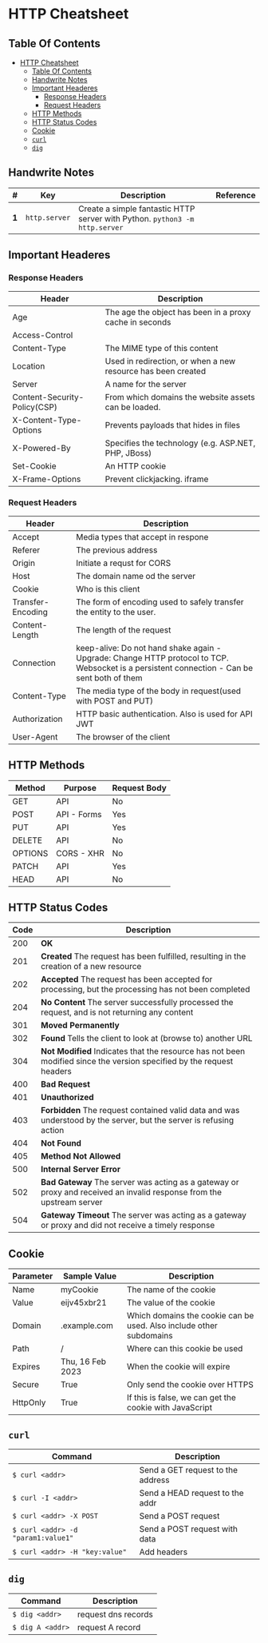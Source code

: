 # HTTP Cheatsheet

## Table Of Contents

- [HTTP Cheatsheet](#http-cheatsheet)
  - [Table Of Contents](#table-of-contents)
  - [Handwrite Notes](#handwrite-notes)
  - [Important Headeres](#important-headeres)
    - [Response Headers](#response-headers)
    - [Request Headers](#request-headers)
  - [HTTP Methods](#http-methods)
  - [HTTP Status Codes](#http-status-codes)
  - [Cookie](#cookie)
  - [`curl`](#curl)
  - [`dig`](#dig)

## Handwrite Notes

| #     | Key           | Description                                                                 | Reference |
| ----- | ------------- | --------------------------------------------------------------------------- | --------- |
| **1** | `http.server` | Create a simple fantastic HTTP server with Python. `python3 -m http.server` |           |

## Important Headeres

### Response Headers

| Header                       | Description                                                  |
| ---------------------------- | ------------------------------------------------------------ |
| Age                          | The age the object has been in a proxy cache in seconds      |
| Access-Control               |                                                              |
| Content-Type                 | The MIME type of this content                                |
| Location                     | Used in redirection, or when a new resource has been created |
| Server                       | A name for the server                                        |
| Content-Security-Policy(CSP) | From which domains the website assets can be loaded.         |
| X-Content-Type-Options       | Prevents payloads that hides in files                        |
| X-Powered-By                 | Specifies the technology (e.g. ASP.NET, PHP, JBoss)          |
| Set-Cookie                   | An HTTP cookie                                               |
| X-Frame-Options              | Prevent clickjacking. iframe                                 |

### Request Headers

| Header            | Description                                                          |
| ----------------- | -------------------------------------------------------------------- |
| Accept            | Media types that accept in respone                                   |
| Referer           | The previous address                                                 |
| Origin            | Initiate a requst for CORS                                           |
| Host              | The domain name od the server                                        |
| Cookie            | Who is this client                                                   |
| Transfer-Encoding | The form of encoding used to safely transfer the entity to the user. |
| Content-Length    | The length of the request                                            |
| Connection        | keep-alive: Do not hand shake again - Upgrade: Change HTTP protocol to TCP. Websocket is a persistent connection - Can be sent both of them                                           |
| Content-Type      | The media type of the body in request(used with POST and PUT)        |
| Authorization     | HTTP basic authentication. Also is used for API JWT                  |
| User-Agent        | The browser of the client                                            |

## HTTP Methods

| Method  | Purpose     | Request Body |
| ------- | ----------- | ------------ |
| GET     | API         | No           |
| POST    | API - Forms | Yes          |
| PUT     | API         | Yes          |
| DELETE  | API         | No           |
| OPTIONS | CORS - XHR  | No           |
| PATCH   | API         | Yes          |
| HEAD    | API         | No           |

## HTTP Status Codes

| Code | Description                                                                                                           |
| ---- | --------------------------------------------------------------------------------------------------------------------- |
| 200  | **OK**                                                                                                                |
| 201  | **Created** The request has been fulfilled, resulting in the creation of a new resource                               |
| 202  | **Accepted** The request has been accepted for processing, but the processing has not been completed                  |
| 204  | **No Content** The server successfully processed the request, and is not returning any content                        |
| 301  | **Moved Permanently**                                                                                                 |
| 302  | **Found** Tells the client to look at (browse to) another URL                                                         |
| 304  | **Not Modified** Indicates that the resource has not been modified since the version specified by the request headers |
| 400  | **Bad Request**                                                                                                       |
| 401  | **Unauthorized**                                                                                                      |
| 403  | **Forbidden** The request contained valid data and was understood by the server, but the server is refusing action    |
| 404  | **Not Found**                                                                                                         |
| 405  | **Method Not Allowed**                                                                                                |
| 500  | **Internal Server Error**                                                                                             |
| 502  | **Bad Gateway** The server was acting as a gateway or proxy and received an invalid response from the upstream server |
| 504  | **Gateway Timeout** The server was acting as a gateway or proxy and did not receive a timely response                 |

## Cookie

| Parameter | Sample Value     | Description                                                         |
| --------- | ---------------- | ------------------------------------------------------------------- |
| Name      | myCookie         | The name of the cookie                                              |
| Value     | eijv45xbr21      | The value of the cookie                                             |
| Domain    | .example.com     | Which domains the cookie can be used. Also include other subdomains |
| Path      | /                | Where can this cookie be used                                       |
| Expires   | Thu, 16 Feb 2023 | When the cookie will expire                                         |
| Secure    | True             | Only send the cookie over HTTPS                                     |
| HttpOnly  | True             | If this is false, we can get the cookie with JavaScript             |


## `curl`

| Command                            | Description                       |
| ---------------------------------- | --------------------------------- |
| `$ curl <addr>`                    | Send a GET request to the address |
| `$ curl -I <addr>`                 | Send a HEAD request to the addr   |
| `$ curl <addr> -X POST`            | Send a POST request               |
| `$ curl <addr> -d "param1:value1"` | Send a POST request with data     |
| `$ curl <addr> -H "key:value"`     | Add headers                       |

## `dig`

| Command          | Description         |
| ---------------- | ------------------- |
| `$ dig <addr>`   | request dns records |
| `$ dig A <addr>` | request A record    |